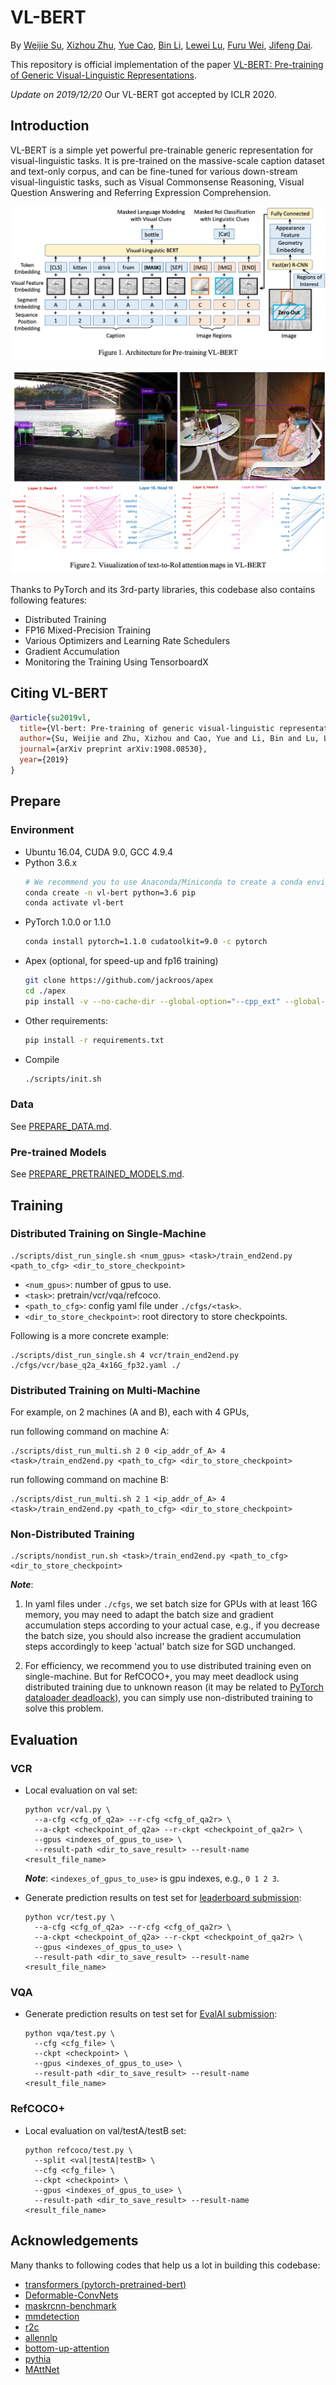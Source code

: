 # VL-BERT

By 
[Weijie Su](https://www.weijiesu.com/), 
[Xizhou Zhu](https://scholar.google.com/citations?user=02RXI00AAAAJ&hl=en), 
[Yue Cao](http://yue-cao.me/), 
[Bin Li](http://staff.ustc.edu.cn/~binli/), 
[Lewei Lu](https://www.linkedin.com/in/lewei-lu-94015977/), 
[Furu Wei](http://mindio.org/), 
[Jifeng Dai](https://jifengdai.org/).

This repository is official implementation of the paper 
[VL-BERT: Pre-training of Generic Visual-Linguistic Representations](https://arxiv.org/abs/1908.08530).

*Update on 2019/12/20*
Our VL-BERT got accepted by ICLR 2020.

## Introduction

VL-BERT is a simple yet powerful pre-trainable generic representation for visual-linguistic tasks. 
It is pre-trained on the massive-scale caption dataset and text-only corpus, 
and can be fine-tuned for various down-stream visual-linguistic tasks, 
such as Visual Commonsense Reasoning, Visual Question Answering and Referring Expression Comprehension.

![](./figs/pretrain.png)

![](./figs/attention_viz.png)

Thanks to PyTorch and its 3rd-party libraries, this codebase also contains following features:
* Distributed Training
* FP16 Mixed-Precision Training
* Various Optimizers and Learning Rate Schedulers
* Gradient Accumulation
* Monitoring the Training Using TensorboardX

## Citing VL-BERT
```bibtex
@article{su2019vl,
  title={Vl-bert: Pre-training of generic visual-linguistic representations},
  author={Su, Weijie and Zhu, Xizhou and Cao, Yue and Li, Bin and Lu, Lewei and Wei, Furu and Dai, Jifeng},
  journal={arXiv preprint arXiv:1908.08530},
  year={2019}
}
```

## Prepare

### Environment
* Ubuntu 16.04, CUDA 9.0, GCC 4.9.4
* Python 3.6.x
    ```bash
    # We recommend you to use Anaconda/Miniconda to create a conda environment
    conda create -n vl-bert python=3.6 pip
    conda activate vl-bert
    ```
* PyTorch 1.0.0 or 1.1.0
    ```bash
    conda install pytorch=1.1.0 cudatoolkit=9.0 -c pytorch
    ```
* Apex (optional, for speed-up and fp16 training)
    ```bash
    git clone https://github.com/jackroos/apex
    cd ./apex
    pip install -v --no-cache-dir --global-option="--cpp_ext" --global-option="--cuda_ext" ./  
    ```
* Other requirements:
    ```bash
    pip install -r requirements.txt
    ```
* Compile
    ```bash
    ./scripts/init.sh
    ```

### Data

See [PREPARE_DATA.md](data/PREPARE_DATA.md).

### Pre-trained Models

See [PREPARE_PRETRAINED_MODELS.md](model/pretrained_model/PREPARE_PRETRAINED_MODELS.md).



## Training

### Distributed Training on Single-Machine

```
./scripts/dist_run_single.sh <num_gpus> <task>/train_end2end.py <path_to_cfg> <dir_to_store_checkpoint>
```
* ```<num_gpus>```: number of gpus to use.
* ```<task>```: pretrain/vcr/vqa/refcoco.
* ```<path_to_cfg>```: config yaml file under ```./cfgs/<task>```.
* ```<dir_to_store_checkpoint>```: root directory to store checkpoints.
 

Following is a more concrete example:
```
./scripts/dist_run_single.sh 4 vcr/train_end2end.py ./cfgs/vcr/base_q2a_4x16G_fp32.yaml ./
```

### Distributed Training on Multi-Machine

For example, on 2 machines (A and B), each with 4 GPUs, 

run following command on machine A:
```
./scripts/dist_run_multi.sh 2 0 <ip_addr_of_A> 4 <task>/train_end2end.py <path_to_cfg> <dir_to_store_checkpoint>
```

run following command on machine B:
```
./scripts/dist_run_multi.sh 2 1 <ip_addr_of_A> 4 <task>/train_end2end.py <path_to_cfg> <dir_to_store_checkpoint>
```


### Non-Distributed Training
```
./scripts/nondist_run.sh <task>/train_end2end.py <path_to_cfg> <dir_to_store_checkpoint>
```

***Note***:

1. In yaml files under ```./cfgs```, we set batch size for GPUs with at least 16G memory, you may need to adapt the batch size and 
gradient accumulation steps according to your actual case, e.g., if you decrease the batch size, you should also 
increase the gradient accumulation steps accordingly to keep 'actual' batch size for SGD unchanged.

2. For efficiency, we recommend you to use distributed training even on single-machine. But for RefCOCO+, you may meet deadlock
using distributed training due to unknown reason (it may be related to [PyTorch dataloader deadloack](https://github.com/pytorch/pytorch/issues/1355)), you can simply use
non-distributed training to solve this problem.

## Evaluation

### VCR
* Local evaluation on val set:
  ```
  python vcr/val.py \
    --a-cfg <cfg_of_q2a> --r-cfg <cfg_of_qa2r> \
    --a-ckpt <checkpoint_of_q2a> --r-ckpt <checkpoint_of_qa2r> \
    --gpus <indexes_of_gpus_to_use> \
    --result-path <dir_to_save_result> --result-name <result_file_name>
  ```
  ***Note***: ```<indexes_of_gpus_to_use>``` is gpu indexes, e.g., ```0 1 2 3```.

* Generate prediction results on test set for [leaderboard submission](https://visualcommonsense.com/leaderboard/):
  ```
  python vcr/test.py \
    --a-cfg <cfg_of_q2a> --r-cfg <cfg_of_qa2r> \
    --a-ckpt <checkpoint_of_q2a> --r-ckpt <checkpoint_of_qa2r> \
    --gpus <indexes_of_gpus_to_use> \
    --result-path <dir_to_save_result> --result-name <result_file_name>
  ```

### VQA
* Generate prediction results on test set for [EvalAI submission](https://evalai.cloudcv.org/web/challenges/challenge-page/163/overview):
  ```
  python vqa/test.py \
    --cfg <cfg_file> \
    --ckpt <checkpoint> \
    --gpus <indexes_of_gpus_to_use> \
    --result-path <dir_to_save_result> --result-name <result_file_name>
  ```

### RefCOCO+

* Local evaluation on val/testA/testB set:
  ```
  python refcoco/test.py \
    --split <val|testA|testB> \
    --cfg <cfg_file> \
    --ckpt <checkpoint> \
    --gpus <indexes_of_gpus_to_use> \
    --result-path <dir_to_save_result> --result-name <result_file_name>
  ```

## Acknowledgements

Many thanks to following codes that help us a lot in building this codebase:
* [transformers (pytorch-pretrained-bert)](https://github.com/huggingface/transformers) 
* [Deformable-ConvNets](https://github.com/msracver/Deformable-ConvNets/)
* [maskrcnn-benchmark](https://github.com/facebookresearch/maskrcnn-benchmark)
* [mmdetection](https://github.com/open-mmlab/mmdetection)
* [r2c](https://github.com/rowanz/r2c)
* [allennlp](https://github.com/allenai/allennlp)
* [bottom-up-attention](https://github.com/peteanderson80/bottom-up-attention)
* [pythia](https://github.com/facebookresearch/pythia)
* [MAttNet](https://github.com/lichengunc/MAttNet)
